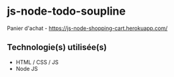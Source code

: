 # js-node-todo-soupline
Panier d'achat - https://js-node-shopping-cart.herokuapp.com/

## Technologie(s) utilisée(s)
- HTML / CSS / JS
- Node JS 

